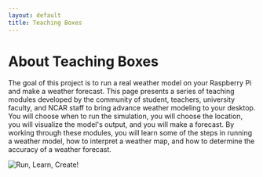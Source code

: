 ```yaml
---
layout: default
title: Teaching Boxes
---
```


# About Teaching Boxes
The goal of this project is to run a real weather model on your Raspberry Pi and make a weather forecast. This page presents a series of teaching modules developed by the community of student, teachers, university faculty, and NCAR staff to bring advance weather modeling to your desktop. You will choose when to run the simulation, you will choose the location, you will visualize the model's output, and you will make a forecast. By working through these modules, you will learn some of the steps in running a weather model, how to interpret a weather map, and how to determine the accuracy of a weather forecast.

![Run, Learn, Create!](/https://github.com/NCAR/piwrf-teachingbox/blob/gh-pages/pages/TeachingBox_slide1.png "Run, Play, Create")
